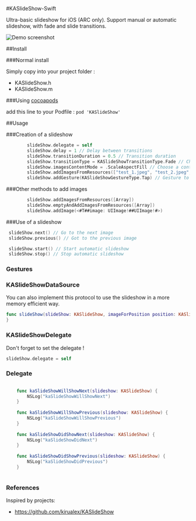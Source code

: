 #KASlideShow-Swift 

Ultra-basic slideshow for iOS (ARC only). Support manual or automatic slideshow, with fade and slide transitions. 

![Demo screenshot](http://fat.gfycat.com/MediocreVillainousBoa.gif)

##Install

###Normal install

Simply copy into your project folder :

 * KASlideShow.h
 * KASlideShow.m


###Using [cocoapods](http://cocoapods.org)

add this line to your Podfile :
`pod 'KASlideShow'`

##Usage

###Creation of a slideshow

```Swift
        slideShow.delegate = self
        slideShow.delay = 1 // Delay between transitions
        slideShow.transitionDuration = 0.5 // Transition duration
        slideShow.transitionType = KASlideShowTransitionType.Fade // Choose a transition type (fade or slide)
        slideShow.imagesContentMode = .ScaleAspectFill // Choose a content mode for images to display
        slideShow.addImagesFromResources(["test_1.jpeg", "test_2.jpeg", "test_3.jpeg"]) // Add images from resources
        slideShow.addGesture(KASlideShowGestureType.Tap) // Gesture to go previous/next directly on the image (Tap or Swipe)
```

###Other methods to add images

```Swift
        slideShow.addImagesFromResources([Array])
        slideShow.emptyAndAddImagesFromResources([Array])
        slideShow.addImage(<#T##image: UIImage!##UIImage!#>)
```

###Use of a slideshow

```Swift
 slideShow.next() // Go to the next image
 slideShow.previous() // Got to the previous image

 slideShow.start() // Start automatic slideshow
 slideShow.stop() // Stop automatic slideshow
```

### Gestures   

### KASlideShowDataSource

You can also implement this protocol to use the slideshow in a more memory efficient way.

```Swift
func slideShow(slideShow: KASlideShow, imageForPosition position: KASlideShowPosition) -> UIImage {
}
```

### KASlideShowDelegate

Don't forget to set the delegate !

```Swift
slideShow.delegate = self
```
### Delegate

```Swift

    func kaSlideShowWillShowNext(slideshow: KASlideShow) {
        NSLog("kaSlideShowWillShowNext")
    }
    
    func kaSlideShowWillShowPrevious(slideshow: KASlideShow) {
        NSLog("kaSlideShowWillShowPrevious")
    }
    
    func kaSlideShowDidShowNext(slideshow: KASlideShow) {
        NSLog("kaSlideShowDidNext")
    }
    
    func kaSlideShowDidShowPrevious(slideshow: KASlideShow) {
        NSLog("kaSlideShowDidPrevious")
    }
    
```
### References

Inspired by projects: 
- https://github.com/kirualex/KASlideShow

